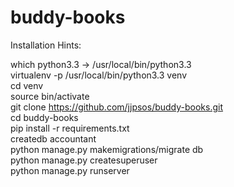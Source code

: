 # buddy-books

Installation Hints:  

which python3.3  -> /usr/local/bin/python3.3  
virtualenv -p /usr/local/bin/python3.3 venv  
cd venv  
source bin/activate  
git clone https://github.com/jjpsos/buddy-books.git  
cd buddy-books   
pip install -r requirements.txt   
createdb accountant   
python manage.py makemigrations/migrate db  
python manage.py createsuperuser  
python manage.py runserver  

